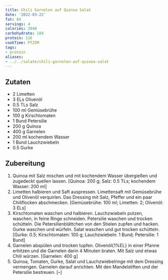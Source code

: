 ```yaml
---
title: Chili Garnelen auf Quinoa Salat
date: '2022-03-22'
fat: 84
servings: 4
calories: 2040
carbohydrate: 184
protein: 116
cookTime: PT25M
tags:
- protein
aliases:
- ../../salate/chili-garnelen-auf-quinoa-salat
---
```


## Zutaten
- 2 Limetten
- 3 ELs Olivenöl
- 0.5 TLs Salz
- 100 ml Gemüsebrühe
- 100 g Kirschtomaten
- 1 Bund Petersilie
- 200 g Quinoa
- 400 g Garnelen
- 200 ml kochendem Wasser
- 1 Bund Lauchzwiebeln
- 0.5 Gurke

## Zubereitung
 1. Quinoa mit Salz mischen und mit kochendem Wasser übergießen und zugedeckt quellen lassen.
    [Quinoa: 200 g; Salz: 0.5 TLs; kochendem Wasser: 200 ml]
 2. Limetten halbieren und Saft auspressen. Limettensaft mit Gemüsebrühe und Olivenöl verquirlen. Das Dressing mit Salz, Pfeffer und ein paar Chiliflocken abschmecken.
    [Gemüsebrühe: 100 ml; Limetten: 2; Olivenöl: 3 ELs]
 3. Kirschtomaten waschen und halbieren. Lauchzwiebeln putzen, waschen, in feine Ringe schneiden. Petersilie waschen und trocken schütteln. Die Petersilienblättchen von den Stielen zupfen und hacken. Gurke waschen und würfeln. Salat waschen und gut trocken schütteln.
    [Gurke: 0.5; Kirschtomaten: 100 g; Lauchzwiebeln: 1 Bund; Petersilie: 1 Bund]
 4. Garnelen abspülen und trocken tupfen. Olivenöl{1%EL} in einer Pfanne erhitzen und die Garnelen darin 4 Minuten braten. Mit Salz und etwas Chili würzen.
    [Garnelen: 400 g]
 5. Quinoa, Tomaten, Gurke, Salat und Lauchzwiebelringe mit dem Dressing vermengen. Garnelen darauf anrichten. Mit den Mandelstiften und der Petersilie bestreuen.
    [–]
